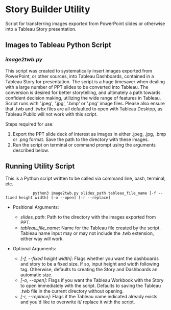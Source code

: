 # Story Builder Utility

Script for transferring images exported from PowerPoint slides or otherwise into a Tableau Story presentation.

## Images to Tableau Python Script

### *image2twb.py*

This script was created to systematically insert images exported from PowerPoint, or other sources, into Tableau Dashboards, contained in a Tableau Story for presentation. The script is a huge timesaver when dealing with a large number of PPT slides to be converted into Tableau. The conversion is desired for better storytelling, and ultimately a path towards confident decision making, utilizing the wide range of features in Tableau. Script runs with '.jpeg', '.jpg', '.bmp' or '.png' image files. Please also ensure that .twb and .twbx files are all defaulted to open  with Tableau Desktop, as Tableau Public will not work with this script.

Steps required for use:

1.	Export the PPT slide deck of interest as images in either .jpeg, .jpg, .bmp or .png format. Save the path to the directory with these images.
2.	Run the script on terminal or command prompt using the arguments described below.

## Running Utility Script

This is a Python script written to be called via command line, bash, terminal, etc. 

                python3 image2twb.py slides_path tableau_file_name [-f --fixed height width] [-o --open] [-r --replace]

* Positional Arguments:

  * *slides_path*: Path to the directory with the images exported from PPT.
  * *tableau_file_name*: Name for the Tableau file created by the script. Tableau name input may or may not include the .twb extension, either way will work.

* Optional Arguments:
  * *[-f, --fixed height width]*: Flags whether you want the dashboards and story to be a fixed size. If so, input height and width following tag. Otherwise, defaults to creating the Story and Dashboards an automatic size.
  * *[-o, --open]*: Flags if you want the Tableau Workbook with the Story to open immediately with the script. Defaults to saving the Tableau .twb file in the current directory without opening. 
  * *[-r, --replace]*: Flags if the Tableau name indicated already exists and you'd like to overwrite it/ replace it with the script.
